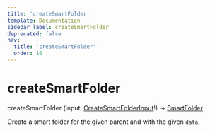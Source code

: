 ```yaml
---
title: 'createSmartFolder'
template: Documentation
sidebar_label: createSmartFolder
deprecated: false
nav:
  title: 'createSmartFolder'
  order: 10
---
```


# createSmartFolder

<div className="pb-4 font-roboto-slab text-lg"><span className="font-bold">createSmartFolder</span> <span style={{'fontWeight':400,'fontSize':'0.85em'}}>(input: <a href="/guardrails/docs/reference/graphql/input/CreateSmartFolderInput">CreateSmartFolderInput</a>!) &rarr; <a href="/guardrails/docs/reference/graphql/object/SmartFolder">SmartFolder</a></span>
</div>



Create a smart folder for the given parent and with the given `data`.
